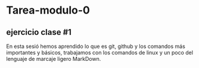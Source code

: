 # Tarea-modulo-0
## ejercicio clase #1

En esta sesió hemos aprendido lo que es git, github y los comandos más importantes y básicos,
trabajamos con los comandos de linux y un poco del lenguaje de marcaje ligero MarkDown.
